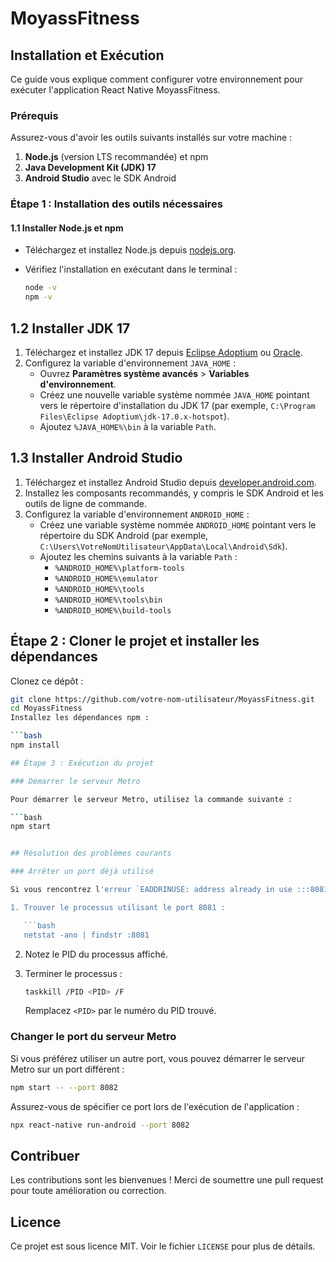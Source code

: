 # MoyassFitness

## Installation et Exécution

Ce guide vous explique comment configurer votre environnement pour exécuter l'application React Native MoyassFitness.

### Prérequis

Assurez-vous d'avoir les outils suivants installés sur votre machine :

1. **Node.js** (version LTS recommandée) et npm
2. **Java Development Kit (JDK) 17**
3. **Android Studio** avec le SDK Android

### Étape 1 : Installation des outils nécessaires

#### 1.1 Installer Node.js et npm

- Téléchargez et installez Node.js depuis [nodejs.org](https://nodejs.org/).
- Vérifiez l'installation en exécutant dans le terminal :

  ```bash
  node -v
  npm -v


## 1.2 Installer JDK 17

1. Téléchargez et installez JDK 17 depuis [Eclipse Adoptium](https://adoptium.net/) ou [Oracle](https://www.oracle.com/java/technologies/javase-jdk17-downloads.html).
2. Configurez la variable d'environnement `JAVA_HOME` :
   - Ouvrez **Paramètres système avancés** > **Variables d'environnement**.
   - Créez une nouvelle variable système nommée `JAVA_HOME` pointant vers le répertoire d'installation du JDK 17 (par exemple, `C:\Program Files\Eclipse Adoptium\jdk-17.0.x-hotspot`).
   - Ajoutez `%JAVA_HOME%\bin` à la variable `Path`.

## 1.3 Installer Android Studio

1. Téléchargez et installez Android Studio depuis [developer.android.com](https://developer.android.com/studio).
2. Installez les composants recommandés, y compris le SDK Android et les outils de ligne de commande.
3. Configurez la variable d'environnement `ANDROID_HOME` :
   - Créez une variable système nommée `ANDROID_HOME` pointant vers le répertoire du SDK Android (par exemple, `C:\Users\VotreNomUtilisateur\AppData\Local\Android\Sdk`).
   - Ajoutez les chemins suivants à la variable `Path` :
     - `%ANDROID_HOME%\platform-tools`
     - `%ANDROID_HOME%\emulator`
     - `%ANDROID_HOME%\tools`
     - `%ANDROID_HOME%\tools\bin`
     - `%ANDROID_HOME%\build-tools`

## Étape 2 : Cloner le projet et installer les dépendances

Clonez ce dépôt :

```bash
git clone https://github.com/votre-nom-utilisateur/MoyassFitness.git
cd MoyassFitness
Installez les dépendances npm :

```bash
npm install

## Étape 3 : Exécution du projet

### Démarrer le serveur Metro

Pour démarrer le serveur Metro, utilisez la commande suivante :

```bash
npm start


## Résolution des problèmes courants

### Arrêter un port déjà utilisé

Si vous rencontrez l'erreur `EADDRINUSE: address already in use :::8081`, cela signifie que le port 8081 est déjà utilisé. Voici comment le libérer :

1. Trouver le processus utilisant le port 8081 :

   ```bash
   netstat -ano | findstr :8081
   ```

2. Notez le PID du processus affiché.

3. Terminer le processus :

   ```bash
   taskkill /PID <PID> /F
   ```

   Remplacez `<PID>` par le numéro du PID trouvé.

### Changer le port du serveur Metro

Si vous préférez utiliser un autre port, vous pouvez démarrer le serveur Metro sur un port différent :

```bash
npm start -- --port 8082
```

Assurez-vous de spécifier ce port lors de l'exécution de l'application :

```bash
npx react-native run-android --port 8082
```

## Contribuer

Les contributions sont les bienvenues ! Merci de soumettre une pull request pour toute amélioration ou correction.

## Licence

Ce projet est sous licence MIT. Voir le fichier `LICENSE` pour plus de détails.
